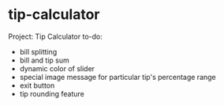 # tip-calculator
 Project: Tip Calculator
to-do:
- bill splitting
- bill and tip sum
- dynamic color of slider
- special image message for particular tip's percentage range
- exit button
- tip rounding feature
